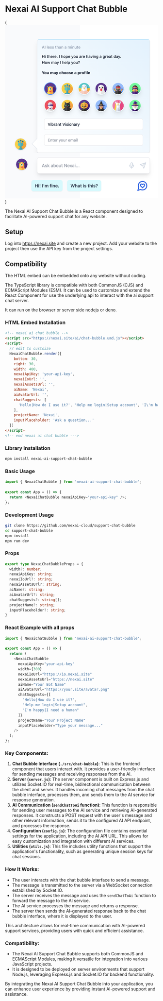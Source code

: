 # Nexai AI Support Chat Bubble

(
![Nexai AI Support Chat Bubble](./public/screenshots/nexai-chat-bubble-open.png)
)

The Nexai AI Support Chat Bubble is a React component designed to facilitate AI-powered support chat for any website.

## Setup

Log into https://nexai.site and create a new project. Add your website to the project then use the API key from the project settings.

## Compatibility

The HTML embed can be embedded onto any website without coding. 

The TypeScript library is compatible with both CommonJS (CJS) and ECMAScript Modules (ESM). It can be used to customize and extend the React Component for use the underlying api to interact with the ai support chat server.

It can run on the browser or server side nodejs or deno.


### HTML Embed Installation

```html
<!-- nexai ai chat bubble -->
<script src="https://nexai.site/ai/chat-bubble.umd.js"></script>
<script>
  // edit to custoize
  NexaiChatBubble.render({
    bottom: 30,
    right: 30,
    width: 400,
    nexaiApiKey: 'your-api-key',
    nexaiIoUrl: '',
    nexaiAssetsUrl: '',
    aiName: 'Nexai',
    aiAvatarUrl: '',
    chatSuggests: [
      'Hello|How do I use it?', 'Help me login|Setup account', 'I\'m happy|I need a human'
    ],
    projectName: 'Nexai',
    inputPlaceholder: 'Ask a question...'
  })
</script>
<!-- end nexai ai chat bubble --->
```

### Library Installation

```sh
npm install nexai-ai-support-chat-bubble
```

### Basic Usage

```js
import { NexaiChatBubble } from 'nexai-ai-support-chat-bubble';

export const App = () => {
  return <NexaiChatBubble nexaiApiKey="your-api-key" />;
};
```

### Development Usage

```sh
git clone https://github.com/nexai-cloud/support-chat-bubble
cd support-chat-bubble
npm install
npm run dev
```

### Props

```ts
export type NexaiChatBubbleProps = {
  width?: number;
  nexaiApiKey: string;
  nexaiIoUrl?: string;
  nexaiAssetsUrl?: string;
  aiName?: string;
  aiAvatarUrl?: string;
  chatSuggests?: string[];
  projectName?: string;
  inputPlaceholder?: string;
}
```

### React Example with all props

```js
import { NexaiChatBubble } from 'nexai-ai-support-chat-bubble';

export const App = () => {
  return (
    <NexaiChatBubble 
      nexaiApiKey="your-api-key"
      width={300}
      nexaiIoUrl="https://io.nexai.site"
      nexaiAssetsUrl="https://nexai.site"
      aiName="Your Bot Name"
      aiAvatarUrl="https://your.site/avatar.png"
      chatSuggests={[
        "Hello|How do I use it?", 
        "Help me login|Setup account", 
        "I'm happy|I need a human"
      ]}
      projectName="Your Project Name"
      inputPlaceholder="Type your message..."
    />
  );
};
```

### Key Components:

1. **Chat Bubble Interface (`./src/chat-bubble`)**: This is the frontend component that users interact with. It provides a user-friendly interface for sending messages and receiving responses from the AI.
2. **Server (`server.js`)**: The server component is built on Express.js and utilizes Socket.IO for real-time, bidirectional communication between the client and server. It handles incoming chat messages from the chat bubble interface, processes them, and sends them to the AI service for response generation.
3. **AI Communication (`sendChatToAi` function)**: This function is responsible for sending user messages to the AI service and retrieving AI-generated responses. It constructs a POST request with the user's message and other relevant information, sends it to the configured AI API endpoint, and processes the response.
4. **Configuration (`config.js`)**: The configuration file contains essential settings for the application, including the AI API URL. This allows for easy customization and integration with different AI services.
5. **Utilities (`utils.js`)**: This file includes utility functions that support the application's functionality, such as generating unique session keys for chat sessions.

### How It Works:

- The user interacts with the chat bubble interface to send a message.
- The message is transmitted to the server via a WebSocket connection established by Socket.IO.
- The server receives the message and uses the `sendChatToAi` function to forward the message to the AI service.
- The AI service processes the message and returns a response.
- The server then sends the AI-generated response back to the chat bubble interface, where it is displayed to the user.

This architecture allows for real-time communication with AI-powered support services, providing users with quick and efficient assistance.

### Compatibility:

- The Nexai AI Support Chat Bubble supports both CommonJS and ECMAScript Modules, making it versatile for integration into various JavaScript projects.
- It is designed to be deployed on server environments that support Node.js, leveraging Express.js and Socket.IO for backend functionality.

By integrating the Nexai AI Support Chat Bubble into your application, you can enhance user experience by providing instant AI-powered support and assistance.
